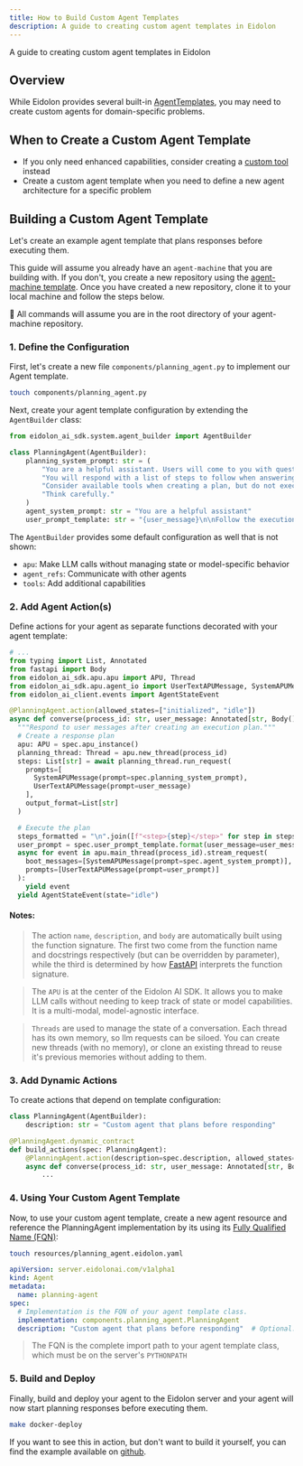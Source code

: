 ```yaml
---
title: How to Build Custom Agent Templates
description: A guide to creating custom agent templates in Eidolon
---
```

A guide to creating custom agent templates in Eidolon

## Overview
While Eidolon provides several built-in [AgentTemplates](/docs/components/agents/overview), you may need to create custom agents for domain-specific problems.

## When to Create a Custom Agent Template
- If you only need enhanced capabilities, consider creating a [custom tool](/docs/howto/build_custom_tools/) instead
- Create a custom agent template when you need to define a new agent architecture for a specific problem

## Building a Custom Agent Template
Let's create an example agent template that plans responses before executing them.

This guide will assume you already have an `agent-machine` that you are building with. If you don't, you create a new 
repository using the [agent-machine template](https://github.com/new?template_name=agent-machine&template_owner=eidolon-ai). 
Once you have created a new repository, clone it to your local machine and follow the steps below.

🚨 All commands will assume you are in the root directory of your agent-machine repository.

### 1. Define the Configuration
First, let's create a new file `components/planning_agent.py` to implement our Agent template.

```bash
touch components/planning_agent.py
```

Next, create your agent template configuration by extending the `AgentBuilder` class:

```python
from eidolon_ai_sdk.system.agent_builder import AgentBuilder

class PlanningAgent(AgentBuilder):
    planning_system_prompt: str = (
        "You are a helpful assistant. Users will come to you with questions. "
        "You will respond with a list of steps to follow when answering the question. "
        "Consider available tools when creating a plan, but do not execute them. "
        "Think carefully."
    )
    agent_system_prompt: str = "You are a helpful assistant"
    user_prompt_template: str = "{user_message}\n\nFollow the execution plan below:\n{steps}"
```

The `AgentBuilder` provides some default configuration as well that is not shown:
- `apu`: Make LLM calls without managing state or model-specific behavior
- `agent_refs`: Communicate with other agents
- `tools`: Add additional capabilities

### 2. Add Agent Action(s)
Define actions for your agent as separate functions decorated with your agent template:

```python
# ...
from typing import List, Annotated
from fastapi import Body
from eidolon_ai_sdk.apu.apu import APU, Thread
from eidolon_ai_sdk.apu.agent_io import UserTextAPUMessage, SystemAPUMessage
from eidolon_ai_client.events import AgentStateEvent

@PlanningAgent.action(allowed_states=["initialized", "idle"])
async def converse(process_id: str, user_message: Annotated[str, Body()], spec: PlanningAgent):
  """Respond to user messages after creating an execution plan."""
  # Create a response plan
  apu: APU = spec.apu_instance()
  planning_thread: Thread = apu.new_thread(process_id)
  steps: List[str] = await planning_thread.run_request(
    prompts=[
      SystemAPUMessage(prompt=spec.planning_system_prompt),
      UserTextAPUMessage(prompt=user_message)
    ],
    output_format=List[str]
  )

  # Execute the plan
  steps_formatted = "\n".join([f"<step>{step}</step>" for step in steps])
  user_prompt = spec.user_prompt_template.format(user_message=user_message, steps=steps_formatted)
  async for event in apu.main_thread(process_id).stream_request(
    boot_messages=[SystemAPUMessage(prompt=spec.agent_system_prompt)],
    prompts=[UserTextAPUMessage(prompt=user_prompt)]
  ):
    yield event
  yield AgentStateEvent(state="idle")
```
#### Notes:
> The action `name`, `description`, and `body` are automatically built using the function 
signature. The first two come from the function name and docstrings respectively (but can be overridden by parameter), 
while the third is determined by how [FastAPI](https://fastapi.tiangolo.com/) interprets the function signature.

> The `APU` is at the center of the Eidolon AI SDK. It allows you to make LLM calls without needing to keep
track of state or model capabilities. It is a multi-modal, model-agnostic interface.

> `Threads` are used to manage the state of a conversation. Each thread has its own memory, so llm requests can be 
siloed. You can create new threads (with no memory), or clone an existing thread to reuse it's previous memories without 
adding to them.

### 3. Add Dynamic Actions
To create actions that depend on template configuration:

```python
class PlanningAgent(AgentBuilder):
    description: str = "Custom agent that plans before responding"

@PlanningAgent.dynamic_contract
def build_actions(spec: PlanningAgent):
    @PlanningAgent.action(description=spec.description, allowed_states=["initialized", "idle"])
    async def converse(process_id: str, user_message: Annotated[str, Body()], spec: PlanningAgent):
        ...
```

### 4. Using Your Custom Agent Template
Now, to use your custom agent template, create a new agent resource and reference the PlanningAgent 
implementation by its using its [Fully Qualified Name (FQN)](https://peps.python.org/pep-3155/):

```bash
touch resources/planning_agent.eidolon.yaml
```

```yaml
apiVersion: server.eidolonai.com/v1alpha1
kind: Agent
metadata:
  name: planning-agent
spec:
  # Implementation is the FQN of your agent template class.
  implementation: components.planning_agent.PlanningAgent
  description: "Custom agent that plans before responding"  # Optional: Override default configuration
```

> The FQN is the complete import path to your agent template class, which must be on the server's `PYTHONPATH`

### 5. Build and Deploy
Finally, build and deploy your agent to the Eidolon server and your agent will now start planning responses before executing them.

```bash
make docker-deploy
```

If you want to see this in action, but don't want to build it yourself, you can find the example available on 
[github](https://github.com/eidolon-ai/howto-custom-agent).

